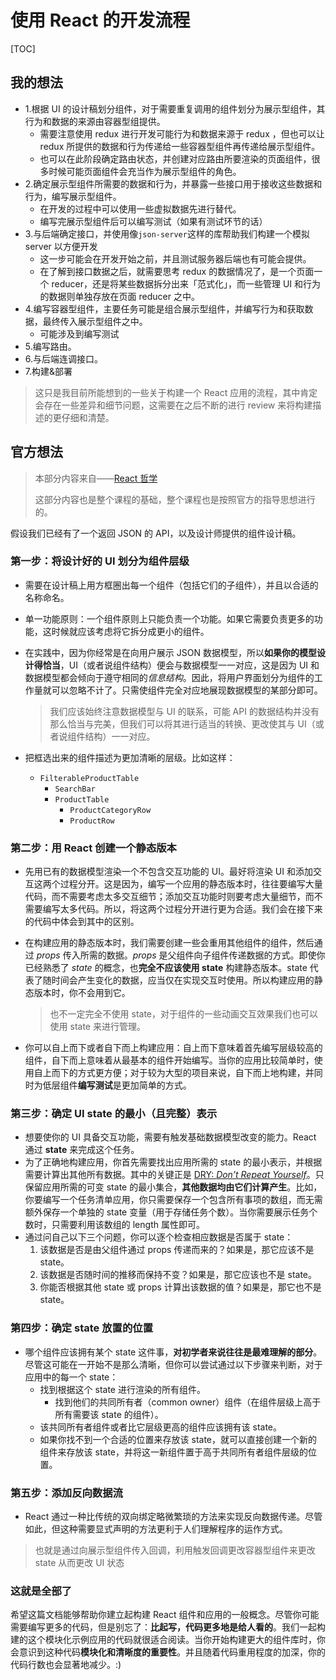 

# 使用 React 的开发流程

[TOC]

## 我的想法

- 1.根据 UI 的设计稿划分组件，对于需要重复调用的组件划分为展示型组件，其行为和数据的来源由容器型组提供。
  - 需要注意使用 redux 进行开发可能行为和数据来源于 redux ，但也可以让 redux 所提供的数据和行为传递给一些容器型组件再传递给展示型组件。
  - 也可以在此阶段确定路由状态，并创建对应路由所要渲染的页面组件，很多时候可能页面组件会充当作为展示型组件的角色。
- 2.确定展示型组件所需要的数据和行为，并暴露一些接口用于接收这些数据和行为，编写展示型组件。
  - 在开发的过程中可以使用一些虚拟数据先进行替代。
  - 编写完展示型组件后可以编写测试（如果有测试环节的话）
- 3.与后端确定接口，并使用像`json-server`这样的库帮助我们构建一个模拟 server 以方便开发
  - 这一步可能会在开发开始之前，并且测试服务器后端也有可能会提供。
  - 在了解到接口数据之后，就需要思考 redux 的数据情况了，是一个页面一个 reducer，还是将某些数据拆分出来「范式化」，而一些管理 UI 和行为的数据则单独存放在页面 reducer 之中。
- 4.编写容器型组件，主要任务可能是组合展示型组件，并编写行为和获取数据，最终传入展示型组件之中。
  - 可能涉及到编写测试
- 5.编写路由。
- 6.与后端连调接口。
- 7.构建&部署

> 这只是我目前所能想到的一些关于构建一个 React 应用的流程，其中肯定会存在一些差异和细节问题，这需要在之后不断的进行 review 来将构建描述的更仔细和清楚。



## 官方想法

> 本部分内容来自——[React 哲学](https://zh-hans.reactjs.org/docs/thinking-in-react.html)
>
> 这部分内容也是整个课程的基础，整个课程也是按照官方的指导思想进行的。

假设我们已经有了一个返回 JSON 的 API，以及设计师提供的组件设计稿。

### 第一步：将设计好的 UI 划分为组件层级

- 需要在设计稿上用方框圈出每一个组件（包括它们的子组件），并且以合适的名称命名。

- 单一功能原则：一个组件原则上只能负责一个功能。如果它需要负责更多的功能，这时候就应该考虑将它拆分成更小的组件。

- 在实践中，因为你经常是在向用户展示 JSON 数据模型，所以**如果你的模型设计得恰当**，UI（或者说组件结构）便会与数据模型一一对应，这是因为 UI 和数据模型都会倾向于遵守相同的*信息结构*。因此，将用户界面划分为组件的工作量就可以忽略不计了。只需使组件完全对应地展现数据模型的某部分即可。

  > 我们应该始终注意数据模型与 UI 的联系，可能 API 的数据结构并没有那么恰当与完美，但我们可以将其进行适当的转换、更改使其与 UI（或者说组件结构）一一对应。

- 把框选出来的组件描述为更加清晰的层级。比如这样：

  - `FilterableProductTable`
    - `SearchBar`
    - `ProductTable`
      - `ProductCategoryRow`
      - `ProductRow`

### 第二步：用 React 创建一个静态版本

- 先用已有的数据模型渲染一个不包含交互功能的 UI。最好将渲染 UI 和添加交互这两个过程分开。这是因为，编写一个应用的静态版本时，往往要编写大量代码，而不需要考虑太多交互细节；添加交互功能时则要考虑大量细节，而不需要编写太多代码。所以，将这两个过程分开进行更为合适。我们会在接下来的代码中体会到其中的区别。

- 在构建应用的静态版本时，我们需要创建一些会重用其他组件的组件，然后通过 *props* 传入所需的数据。*props* 是父组件向子组件传递数据的方式。即使你已经熟悉了 *state* 的概念，也**完全不应该使用 state** 构建静态版本。state 代表了随时间会产生变化的数据，应当仅在实现交互时使用。所以构建应用的静态版本时，你不会用到它。

  > 也不一定完全不使用 state，对于组件的一些动画交互效果我们也可以使用 state 来进行管理。

- 你可以自上而下或者自下而上构建应用：自上而下意味着首先编写层级较高的组件，自下而上意味着从最基本的组件开始编写。当你的应用比较简单时，使用自上而下的方式更方便；对于较为大型的项目来说，自下而上地构建，并同时为低层组件**编写测试**是更加简单的方式。

### 第三步：确定 UI state 的最小（且完整）表示

- 想要使你的 UI 具备交互功能，需要有触发基础数据模型改变的能力。React 通过 **state** 来完成这个任务。
- 为了正确地构建应用，你首先需要找出应用所需的 state 的最小表示，并根据需要计算出其他所有数据。其中的关键正是 [DRY: *Don’t Repeat Yourself*](https://en.wikipedia.org/wiki/Don't_repeat_yourself)。只保留应用所需的可变 state 的最小集合，**其他数据均由它们计算产生**。比如，你要编写一个任务清单应用，你只需要保存一个包含所有事项的数组，而无需额外保存一个单独的 state 变量（用于存储任务个数）。当你需要展示任务个数时，只需要利用该数组的 length 属性即可。
- 通过问自己以下三个问题，你可以逐个检查相应数据是否属于 state：
  1. 该数据是否是由父组件通过 props 传递而来的？如果是，那它应该不是 state。
  2. 该数据是否随时间的推移而保持不变？如果是，那它应该也不是 state。
  3. 你能否根据其他 state 或 props 计算出该数据的值？如果是，那它也不是 state。

### 第四步：确定 state 放置的位置

- 哪个组件应该拥有某个 state 这件事，**对初学者来说往往是最难理解的部分**。尽管这可能在一开始不是那么清晰，但你可以尝试通过以下步骤来判断，对于应用中的每一个 state：
  - 找到根据这个 state 进行渲染的所有组件。
    - 找到他们的共同所有者（common owner）组件（在组件层级上高于所有需要该 state 的组件）。
  - 该共同所有者组件或者比它层级更高的组件应该拥有该 state。
  - 如果你找不到一个合适的位置来存放该 state，就可以直接创建一个新的组件来存放该 state，并将这一新组件置于高于共同所有者组件层级的位置。

### 第五步：添加反向数据流

- React 通过一种比传统的双向绑定略微繁琐的方法来实现反向数据传递。尽管如此，但这种需要显式声明的方法更利于人们理解程序的运作方式。

> 也就是通过向展示型组件传入回调，利用触发回调更改容器型组件来更改 state 从而更改 UI 状态

### 这就是全部了

希望这篇文档能够帮助你建立起构建 React 组件和应用的一般概念。尽管你可能需要编写更多的代码，但是别忘了：**比起写，代码更多地是给人看的**。我们一起构建的这个模块化示例应用的代码就很适合阅读。当你开始构建更大的组件库时，你会意识到这种代码**模块化和清晰度的重要性**。并且随着代码重用程度的加深，你的代码行数也会显著地减少。:)	